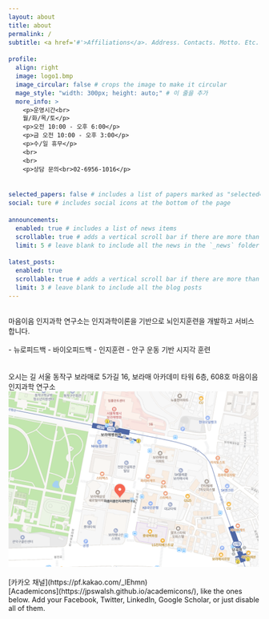 ```yaml
---
layout: about
title: about
permalink: /
subtitle: <a href='#'>Affiliations</a>. Address. Contacts. Motto. Etc.

profile:
  align: right
  image: logo1.bmp
  image_circular: false # crops the image to make it circular
  mage_style: "width: 300px; height: auto;" # 이 줄을 추가
  more_info: >
    <p>운영시간<br> 
    월/화/목/토</p>
    <p>오전 10:00 - 오후 6:00</p>
    <p>금 오전 10:00 - 오후 3:00</p>
    <p>수/일 휴무</p>
    <br> 
    <br>
    <p>상담 문의<br>02-6956-1016</p>


selected_papers: false # includes a list of papers marked as "selected={true}"
social: ture # includes social icons at the bottom of the page

announcements:
  enabled: true # includes a list of news items
  scrollable: true # adds a vertical scroll bar if there are more than 3 news items
  limit: 5 # leave blank to include all the news in the `_news` folder

latest_posts:
  enabled: true
  scrollable: true # adds a vertical scroll bar if there are more than 3 new posts items
  limit: 3 # leave blank to include all the blog posts
---
```


<br>
마음이음 인지과학 연구소는
인지과학이론을 기반으로 뇌인지훈련을 개발하고 서비스 합니다.
<br>
<br>
- 뉴로피드백
- 바이오피드백
- 인지훈련
- 안구 운동 기반 시지각 훈련

<br>
<br>
<br>
오시는 길
서울 동작구 보라매로 5가길 16, 보라매 아카데미 타워 6층, 608호 마음이음 인지과학 연구소


<img src="assets/img/address.png" alt="마음이음 인지과학 연구소 주소" width="500" height="auto">

<br>
<br>
[카카오 채널](https://pf.kakao.com/_lEhmn) 
<br>
[Academicons](https://jpswalsh.github.io/academicons/), like the ones below. Add your Facebook, Twitter, LinkedIn, Google Scholar, or just disable all of them.
